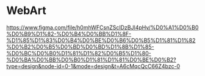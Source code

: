# WebArt


https://www.figma.com/file/h0mhWFCsnZScIDzBJl4pHv/%D0%A1%D0%B0%D0%B9%D1%82-%D0%B4%D0%BB%D1%8F-%D1%85%D1%83%D0%B4%D0%BE%D0%B6%D0%B5%D1%81%D1%82%D0%B2%D0%B5%D0%BD%D0%BD%D1%8B%D1%85-%D0%BC%D0%B0%D1%81%D1%82%D0%B5%D1%80-%D0%BA%D0%BB%D0%B0%D1%81%D1%81%D0%BE%D0%B2?type=design&node-id=0-1&mode=design&t=A6cMqcQcC66Z4bzc-0
